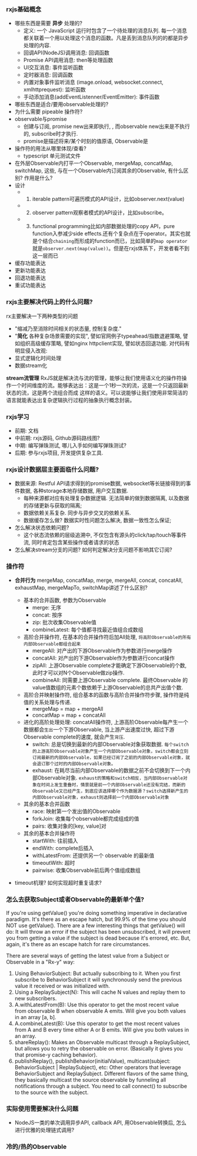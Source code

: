 ### rxjs基础概念
- 哪些东西是需要 **异步** 处理的?
  - 定义: 一个 JavaScript 运行时包含了一个待处理的消息队列. 每一个消息都关联着一个用以处理这个消息的函数。凡是丢到消息队列的的都是异步处理的内容.
  - 回调API(NodeJS)调用消息: 回调函数
  - Promise API调用消息: then等处理函数
  - UI交互消息: 事件监听函数
  - 定时器消息: 回调函数
  - 内置对象事件监听消息 (image.onload, websocket.connect, xmlhttprequest): 监听函数
  - 手动添加消息(addEventListenner/EventEmitter): 事件函数
- 哪些东西是适合/要用observable处理的?
- 为什么需要 pipeable 操作符?
- observable与promise
  - 创建与订阅, promise new出来即执行, , 而observable new出来是不执行的, subscribe时才执行.
  - promise是描述将来/某个时刻的值原语, Observable是
- 操作符的用法从哪里体现/查看?
  - typescript 单元测试文件
- 在外层Observable内打平一个Observable, mergeMap, concatMap, switchMap, 这些, 与在一个Observable内订阅其余的Observable, 有什么区别? 作用是什么?
- 设计
  - 1. iterable pattern可遍历模式的API设计，比如observer.next(value)
  - 2. observer pattern观察者模式的API设计，比如subscribe。
  - 3. functional programming比如内部数据处理的copy API，pure function入参减少side effects.还有个复杂点在于operator。其实也就是个结合`chaining`而形成的function而已，比如简单的`map operator`就是`observer.next(map(value))`。但是在rxjs体系下，开发者看不到这一层而已
- 缓存功能表达
- 更新功能表达
- 回退功能表达
- 重试功能表达

### rxjs主要解决代码上的什么问题?
rx主要解决一下两种类型的问题
- "缩减乃至消除时间相关的状态量, 控制复杂度."
- "**简化** 各种复杂场景需要的实现", 譬如官网例子typeahead/指数退避策略, 譬如组织高级缓存策略, 譬如nginx httpclient实现, 譬如状态回退功能.
对代码有明显侵入改观:
- 显式逻辑化时间处理
- 数据stream化

**stream流管理** RxJS就是解决流与流的管理，能够让我们使用语义化的操作符操作一个时间维度的流。能够表达出：这是一个1秒一次的流，这是一个只返回最新状态的流，这是两个流组合而成 这样的语义。可以说能够让我们使用非常简洁的语言就能表达出复杂逻辑执行过程的抽象执行概念封装。

### rxjs学习
- 前期: 文档
- 中前期: rxjs源码, Github源码路线图?
- 中期: 编写弹珠测试, 哪儿入手如何编写弹珠测试?
- 后期: 参与rxjs项目, 开发提供复杂工具.

### rxjs设计数据层主要面临什么问题?
- 数据来源: Restful API请求得到的promise数据, websocket等长链接得到的事件数据, 各种storage本地存储数据, 用户交互数据.
  - 每种来源都对应有处理复杂数据逻辑. 无法简单的做到数据隔离, 以及数据的存储更新与获取的隔离;
  - 数据依赖关系复杂. 同步与异步交叉的依赖关系.
  - 数据缓存怎么做? 数据实时性问题怎么解决, 数据一致性怎么保证;
- 怎么解决状态依赖问题?
  - 这个状态流依赖的层级追溯中, 不仅包含有源头的click/tap/touch等事件流, 同时肯定包含某些操作或者请求的状态
- 怎么解决stream分支的问题? 如何判定解决分支问题不影响其它订阅?

### 操作符
- **合并行为** mergeMap, concatMap, merge, mergeAll, concat, concatAll, exhaustMap, mergeMapTo, switchMap讲述了什么区别?
  - 基本的合并函数, 参数为Observable
    - merge: 无序
    - concat: 按序
    - zip: 批次收集Observable值
    - combineLatest: 每个值都寻找最近值组合成数组
  - 高阶合并操作符, 在基本的合并操作符后加All处理, `将高阶Observable的所有内部Observable都组合起来`
    - mergeAll: 对产出的下游Observable作为参数进行merge操作
    - concatAll: 对产出的下游Observable作为参数进行concat操作
    - zipAll: 上游Observable complete才能确定下游Observable的个数, 此时才可以对N个Observable做zip操作.
    - combineAll: 同需要上游Observable complete. 最终Observable 的value值数组的元素个数依赖于上游Observable的总共产出值个数.
  - 高阶合并映射操作符, 组合基本的函数与高阶合并操作符步骤, 操作符是纯值的关系处理与传递.
    - mergeMap = map + mergeAll
    - concatMap = map + concatAll
  - 进化的高阶处理处理: concatAll操作符, 上游高阶Observable每产生一个数据都会`生出`一个下游Observable, 当上游产出速度过快, 超过下游Observable complete的速度, 就会产生`背压`.
    - switch: 总是切换到最新的内部Observable对象获取数据. `每个switch的上游高阶Observable对象产生一个内部Observable对象，switch都会立刻订阅最新的内部Observable，如果已经订阅了之前的内部Observable对象，就会退订那个过时的内部Observable对象。`
    - exhaust: 在耗尽当前内部Observable的数据之前不会切换到下一个内部Observable对象. `exhaust的策略和switch相反，当内部Observable对象在时间上发生重叠时，情景就是前一个内部Observable还没有完结，而新的Observable又已经产生，到底应该选择哪个作为数据源？switch选择新产生的内部Observable对象，exhaust则选择前一个内部Observable对象`
  - 其余的基本合并函数
    - race: 映射第一个发出值的Observable
    - forkJoin: 收集每个observable都完成组成的值
    - pairs: 收集对象的[key, value]对
  - 其余的基本合并操作符
    - startWith: 往前插入
    - endWith: complete后插入
    - withLatestFrom: 还提供另一个 observable 的最新值
    - timeoutWith: 超时
    - pairwise: 收集Observable前后两个值组成数组

- timeout机理? 如何实现超时重复请求?

### 怎么去获取Subject或者Observable的最新单个值?
If you're using getValue() you're doing something imperative in declarative paradigm. It's there as an escape hatch, but 99.9% of the time you should NOT use getValue(). There are a few interesting things that getValue() will do: It will throw an error if the subject has been unsubscribed, it will prevent you from getting a value if the subject is dead because it's errored, etc. But, again, it's there as an escape hatch for rare circumstances.

There are several ways of getting the latest value from a Subject or Observable in a "Rx-y" way:

1. Using BehaviorSubject: But actually subscribing to it. When you first subscribe to BehaviorSubject it will synchronously send the previous value it received or was initialized with.
2. Using a ReplaySubject(N): This will cache N values and replay them to new subscribers.
3. A.withLatestFrom(B): Use this operator to get the most recent value from observable B when observable A emits. Will give you both values in an array [a, b].
4. A.combineLatest(B): Use this operator to get the most recent values from A and B every time either A or B emits. Will give you both values in an array.
5. shareReplay(): Makes an Observable multicast through a ReplaySubject, but allows you to retry the observable on error. (Basically it gives you that promise-y caching behavior).
6. publishReplay(), publishBehavior(initialValue), multicast(subject: BehaviorSubject | ReplaySubject), etc: Other operators that leverage BehaviorSubject and ReplaySubject. Different flavors of the same thing, they basically multicast the source observable by funneling all notifications through a subject. You need to call connect() to subscribe to the source with the subject.

### 实际使用需要解决什么问题
- NodeJS一类的单次调用异步API, callback API, 用Observable转换后, 怎么进行优雅的处理链式调用?

### 冷的/热的Observable

